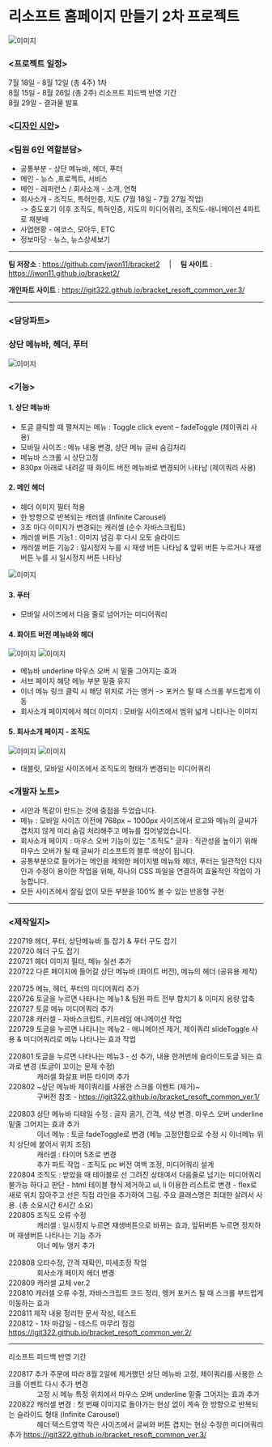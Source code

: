 # 리소프트 홈페이지 만들기 2차 프로젝트

![이미지](https://velog.velcdn.com/images/igit322/post/c7947666-37df-423c-aacf-3714cc3f5417/image.png)

### <프로젝트 일정>  
7월 18일 - 8월 12일 (총 4주) 1차  
8월 15일 - 8월 26일 (총 2주) 리소프트 피드백 반영 기간  
8월 29일 - 결과물 발표  

### <[디자인 시안](https://xd.adobe.com/view/f608027b-e8cb-443a-a512-91ead94bf53e-a35b/specs/)>
  
### <팀원 6인 역할분담>  
- 공통부분 - 상단 메뉴바, 헤더, 푸터  
- 메인 - 뉴스 ,프로젝트, 서비스  
- 메인 - 레퍼런스 / 회사소개 - 소개, 연혁  
- 회사소개 - 조직도, 특허인증, 지도 (7월 18일 - 7월 27일 작업)  
  -> 중도포기 이후 조직도, 특허인증, 지도의 미디어쿼리, 조직도-애니메이션 4파트로 재분배
- 사업현황 - 에코스, 모아두, ETC  
- 정보마당 - 뉴스, 뉴스상세보기  
  
------------  

**팀 저장소** : https://github.com/jwon11/bracket2 　|　 **팀 사이트** : https://jwon11.github.io/bracket2/

**개인파트 사이트** : https://igit322.github.io/bracket_resoft_common_ver.3/

------------  

### <담당파트>  
### **상단 메뉴바, 헤더, 푸터**

![이미지](https://velog.velcdn.com/images/igit322/post/70b4452e-459a-4d98-b55e-2c19f5424d06/image.png)
  
### <기능>
  
#### 1. 상단 메뉴바
- 토글 클릭할 때 펼쳐지는 메뉴 : Toggle click event – fadeToggle (제이쿼리 사용)
- 모바일 사이즈 : 메뉴 내용 변경, 상단 메뉴 글씨 숨김처리  
- 메뉴바 스크롤 시 상단고정  
- 830px 아래로 내려갈 때 화이트 버전 메뉴바로 변경되어 나타남 (제이쿼리 사용)
  
#### 2. 메인 헤더  
- 헤더 이미지 필터 적용  
- 한 방향으로 반복되는 캐러셀 (Infinite Carousel)   
- 3초 마다 이미지가 변경되는 캐러셀 (순수 자바스크립트)  
- 캐러셀 버튼 기능1 : 이미지 넘김 후 다시 오토 슬라이드  
- 캐러셀 버튼 기능2 : 일시정지 누를 시 재생 버튼 나타남 & 앞뒤 버튼 누르거나 재생 버튼 누를 시 일시정지 버튼 나타남  
  
  
![이미지](https://velog.velcdn.com/images/igit322/post/8978afac-7630-4057-bad4-dffb2f1f17c3/image.gif)
  
#### 3. 푸터  
- 모바일 사이즈에서 다음 줄로 넘어가는 미디어쿼리  
  
#### 4. 화이트 버전 메뉴바와 헤더  
![이미지](https://velog.velcdn.com/images/igit322/post/32833b6b-5b60-49dd-9a00-1c5cb2f93144/image.png)
![이미지](https://velog.velcdn.com/images/igit322/post/b38f2f75-b7f9-4c65-b2b6-e115d7a1aae7/image.png)
  
- 메뉴바 underline 마우스 오버 시 밑줄 그어지는 효과  
- 서브 페이지 해당 메뉴 부분 밑줄 유지  
- 이너 메뉴 링크 클릭 시 해당 위치로 가는 앵커 -> 포커스 될 때 스크롤 부드럽게 이동  
- 회사소개 페이지에서 헤더 이미지 : 모바일 사이즈에서 범위 넓게 나타나는 이미지  

#### 5. 회사소개 페이지 - 조직도  
![이미지](https://velog.velcdn.com/images/igit322/post/c4508c00-6eec-409f-bb1e-cf437beff9ce/image.png)
![이미지](https://velog.velcdn.com/images/igit322/post/68920929-ad42-4e62-b381-5e0ec842a183/image.png)
- 태블릿, 모바일 사이즈에서 조직도의 형태가 변경되는 미디어쿼리  

### <개발자 노트>
- 시안과 똑같이 만드는 것에 중점을 두었습니다.
- 메뉴 : 모바일 사이즈 이전에 768px ~ 1000px 사이즈에서 로고와 메뉴의 글씨가 겹치지 않게 미리 숨김 처리해주고 메뉴를 집어넣었습니다.  
- 회사소개 페이지 : 마우스 오버 기능이 있는 "조직도" 글자 : 직관성을 높이기 위해 마우스 오버가 될 때 글씨가 리소프트의 블루 색상이 됩니다.  
- 공통부분으로 들어가는 메인을 제외한 페이지별 메뉴와 헤더, 푸터는 일관적인 디자인과 수정이 용이한 작업을 위해, 하나의 CSS 파일을 연결하여 효율적인 작업이 가능합니다.  
- 모든 사이즈에서 잘림 없이 모든 부분을 100% 볼 수 있는 반응형 구현  
  
------------
  
### <제작일지>
220719 헤더, 푸터, 상단메뉴바 틀 잡기 & 푸터 구도 잡기  
220720 헤더 구도 잡기  
220721 헤더 이미지 필터, 메뉴 실선 추가  
220722 다른 페이지에 들어갈 상단 메뉴바 (화이트 버전), 메뉴의 헤더 (공유용 제작)  
  
220725 메뉴, 헤더, 푸터의 미디어쿼리 추가  
220726 토글을 누르면 나타나는 메뉴1 & 팀원 파트 전부 합치기 & 이미지 용량 압축  
220727 토글 메뉴 미디어쿼리 추가  
220728 캐러셀 - 자바스크립트, 키프레임 애니메이션 작업  
220729 토글을 누르면 나타나는 메뉴2 - 애니메이션 제거, 제이쿼리 slideToggle 사용 & 미디어쿼리로 메뉴 나타나는 효과 작업  
  
220801 토글을 누르면 나타나는 메뉴3 - 선 추가, 내용 한꺼번에 슬라이드토글 되는 효과로 변경 (토글이 꼬이는 문제 수정)  
　　　　캐러셀 화살표 버튼 타이머 추가   
220802 ~상단 메뉴바 제이쿼리를 사용한 스크롤 이벤트 (제거)~  
　　　　구버전 참조 - https://igit322.github.io/bracket_resoft_common_ver.1/
  
220803 상단 메뉴바 디테일 수정 : 글자 굵기, 간격, 색상 변경.  마우스 오버 underline 밑줄 그어지는 효과 추가  
　　　　이너 메뉴 : 토글 fadeToggle로 변경 (메뉴 고정안함으로 수정 시 이너메뉴 위치 상단에 붙어서 위치 조정)  
　　　　캐러셀 : 타이머 5초로 변경  
　　　　추가 파트 작업 - 조직도 pc 버전 여백 조정, 미디어쿼리 설계  
220804 조직도 : 받았을 때 테이블로 선 그려진 상태여서 다음줄로 넘기는 미디어쿼리 불가능 하다고 판단 - html 테이블 형식 제거하고 ul, li 이용한 리스트로 변경 - flex로 새로 위치 잡아주고 선은 직접 라인을 추가하여 그림. 주요 클래스명은 최대한 살려서 사용. (총 소요시간 6시간 소요)  
220805 조직도 오류 수정  
　　　　캐러셀 : 일시정지 누르면 재생버튼으로 바뀌는 효과, 앞뒤버튼 누르면 정지하며 재생버튼 나타나는 기능 추가  
　　　　이너 메뉴 앵커 추가  
    
220808 오타수정, 간격 재확인, 미세조정 작업  
　　　　회사소개 페이지 헤더 변경  
220809 캐러셀 교체 ver.2  
220810 캐러셀 오류 수정, 자바스크립트 코드 정리, 엥커 포커스 될 때 스크롤 부드럽게 이동하는 효과  
220811 제작 내용 정리한 문서 작성, 테스트  
220812 - 1차 마감일 - 테스트 마무리 점검 https://igit322.github.io/bracket_resoft_common_ver.2/  

------------  

리소프트 피드백 반영 기간  

220817 추가 주문에 따라 8월 2일에 제거했던 상단 메뉴바 고정, 제이쿼리를 사용한 스크롤 이벤트 다시 추가 변경  
　　　　고정 시 메뉴 특정 위치에서 마우스 오버 underline 밑줄 그어지는 효과 추가  
220822 캐러셀 변경 : 첫 번째 이미지로 돌아가는 현상 없이 계속 한 방향으로 반복되는 슬라이드 형태 (Infinite Carousel)  
　　　　헤더 텍스트영역 작은 사이즈에서 글씨와 버튼 겹치는 현상 수정한 미디어쿼리 추가 https://igit322.github.io/bracket_resoft_common_ver.3/  
